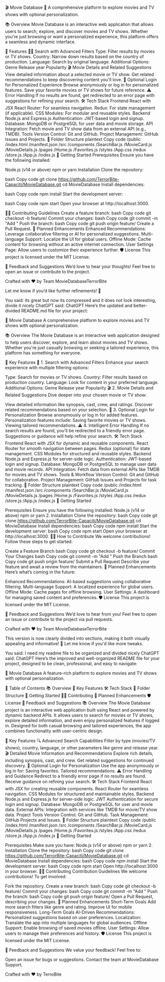 🎬 Movie Database 🌌
A comprehensive platform to explore movies and TV shows with optional personalization.

📚 Overview Movie Database is an interactive web application that allows users to search, explore, and discover movies and TV shows. Whether you're just browsing or want a personalized experience, this platform offers a seamless and dynamic interface.

🌟 Features 🕵️‍♂️ Search with Advanced Filters Type: Filter results by movies or TV shows. Country: Narrow down results based on the country of production. Language: Search by original language. Additional Options: Genre Release year Popularity 🎬 Movie Details and Related Suggestions View detailed information about a selected movie or TV show. Get related recommendations to keep discovering content you'll love. 🚀 Optional Login for Personalized Experience Browse anonymously or log in for personalized features. Save your favorite movies or TV shows for future reference. ⚠️ Error Handling If no results are found, get redirected to an error page with suggestions for refining your search. 🛠️ Tech Stack Frontend React with JSX React Router: For seamless navigation. Redux: For state management (if applicable). CSS Modules: For modular and reusable styles. Backend Node.js and Express.js Authentication: JWT-based login and signup. Database: MongoDB or PostgreSQL for user data and movie storage. API Integration: Fetch movie and TV show data from an external API (e.g., TMDB). Tools Version Control: Git and GitHub. Project Management: GitHub Issues and Projects. 📂 Folder Structure plaintext Copy code /public /index.html /manifest.json /src /components /SearchBar.js /MovieCard.js /MovieDetails.js /pages /Home.js /Favorites.js /styles /App.css /redux /store.js /App.js /index.js 🚀 Getting Started Prerequisites Ensure you have the following installed:

Node.js (v14 or above) npm or yarn Installation Clone the repository:

bash Copy code git clone https://github.com/TerrorBite-Capaciti/MovieDatabase.git cd MovieDatabase Install dependencies:

bash Copy code npm install Start the development server:

bash Copy code npm start Open your browser at http://localhost:3000.

👨‍💻 Contributing Guidelines Create a feature branch: bash Copy code git checkout -b feature/ Commit your changes: bash Copy code git commit -m "Add " Push the branch: bash Copy code git push origin feature/ Create a Pull Request. 📌 Planned Enhancements Enhanced Recommendations: Leverage collaborative filtering or AI for personalized suggestions. Multi-language Support: Localize the UI for global users. Offline Mode: Cache content for browsing without an active internet connection. User Settings Page: Allow users to customize their experience further. 🛡️ License This project is licensed under the MIT License.

💬 Feedback and Suggestions We’d love to hear your thoughts! Feel free to open an issue or contribute to the project.

Crafted with ❤️ by Team MovieDatabaseTerrorBite

Let me know if you’d like further refinements! 🚀

You said: its great but now its compressed and it does not look interesting, divide it nicely ChatGPT said: ChatGPT Here’s the updated and better-divided README.md file for your project:

🎥 Movie Database A comprehensive platform to explore movies and TV shows with optional personalization.

📚 Overview The Movie Database is an interactive web application designed to help users discover, explore, and learn about movies and TV shows. Whether you're just casually browsing or seeking a tailored experience, this platform has something for everyone.

🌟 Key Features 🔎 1. Search with Advanced Filters Enhance your search experience with multiple filtering options:

Type: Search for movies or TV shows. Country: Filter results based on production country. Language: Look for content in your preferred language. Additional Options: Genre Release year Popularity 🎬 2. Movie Details and Related Suggestions Dive deeper into your chosen movie or TV show:

View detailed information like synopsis, cast, crew, and ratings. Discover related recommendations based on your selection. 🚀 3. Optional Login for Personalization Browse anonymously or log in for added features. Personalization features include: Saving favorite movies or TV shows. Viewing tailored recommendations. ⚠️ 4. Intelligent Error Handling If no search results are found, you’ll be redirected to a friendly error page. Suggestions or guidance will help refine your search. 🛠️ Tech Stack Frontend React with JSX for dynamic and reusable components. React Router for smooth navigation between pages. Redux (optional) for state management. CSS Modules for structured and reusable styles. Backend Node.js and Express.js for server-side logic. Authentication: JWT-based login and signup. Database: MongoDB or PostgreSQL to manage user data and movie records. API Integration: Fetch data from external APIs like TMDB for movies and TV shows. Tools & Workflow Version Control: Git and GitHub for collaboration. Project Management: GitHub Issues and Projects for task tracking. 📂 Folder Structure plaintext Copy code /public /index.html /manifest.json /src /components /SearchBar.js /MovieCard.js /MovieDetails.js /pages /Home.js /Favorites.js /styles /App.css /redux /store.js /App.js /index.js 🚀 Getting Started

Prerequisites Ensure you have the following installed:
Node.js (v14 or above) npm or yarn 2. Installation Clone the repository: bash Copy code git clone https://github.com/TerrorBite-Capaciti/MovieDatabase.git cd MovieDatabase Install dependencies: bash Copy code npm install Start the development server: bash Copy code npm start Open your browser at http://localhost:3000. 👨‍💻 How to Contribute We welcome contributions! Follow these steps to get started:

Create a Feature Branch bash Copy code git checkout -b feature/ Commit Your Changes bash Copy code git commit -m "Add " Push the Branch bash Copy code git push origin feature/ Submit a Pull Request Describe your feature and await a review from the maintainers. 📝 Planned Enhancements Here’s what’s coming in the future:

Enhanced Recommendations: AI-based suggestions using collaborative filtering. Multi-language Support: A localized experience for global users. Offline Mode: Cache pages for offline browsing. User Settings: A dashboard for managing saved content and preferences. 🛡️ License This project is licensed under the MIT License.

💬 Feedback and Suggestions We’d love to hear from you! Feel free to open an issue or contribute to the project via pull requests.

Crafted with ❤️ by Team MovieDatabaseTerrorBite

This version is now clearly divided into sections, making it both visually appealing and informative! 🚀 Let me know if you'd like more tweaks.

You said: I need my readme file to be organized and divided nicely ChatGPT said: ChatGPT Here’s the improved and well-organized README file for your project, designed to be clean, professional, and easy to navigate:

🎥 Movie Database A feature-rich platform to explore movies and TV shows with optional personalization.

📖 Table of Contents 📚 Overview 🌟 Key Features 🛠️ Tech Stack 📂 Folder Structure 🚀 Getting Started 👨‍💻 Contributing 📝 Planned Enhancements 🛡️ License 💬 Feedback and Suggestions 📚 Overview The Movie Database project is an interactive web application built using React and powered by dynamic backend APIs. It allows users to search for movies or TV shows, explore detailed information, and even enjoy personalized features if logged in. Designed for both casual browsing and tailored experiences, the app combines functionality with user-centric design.

🌟 Key Features 🔍 Advanced Search Capabilities Filter by type (movies/TV shows), country, language, or other parameters like genre and release year. 🎬 Detailed Movie Information and Recommendations Explore rich details, including synopsis, cast, and crew. Get related suggestions for continued discovery. 🚀 Optional Login for Personalization Use the app anonymously or log in for: Saving favorites. Tailored recommendations. ⚠️ Error Handling and Guidance Redirect to a friendly error page if no results are found. Receive guidance on refining your search. 🛠️ Tech Stack Frontend React with JSX for creating reusable components. React Router for seamless navigation. CSS Modules for structured and maintainable styles. Backend Node.js and Express.js for server-side logic. JWT Authentication for secure login and signup. Database: MongoDB or PostgreSQL for user and movie data. External APIs: Integration with services like TMDB for movie/TV show data. Project Tools Version Control: Git and GitHub. Task Management: GitHub Projects and Issues. 📂 Folder Structure plaintext Copy code /public /index.html /manifest.json /src /components /SearchBar.js /MovieCard.js /MovieDetails.js /pages /Home.js /Favorites.js /styles /App.css /redux /store.js /App.js /index.js 🚀 Getting Started

Prerequisites Make sure you have:
Node.js (v14 or above) npm or yarn 2. Installation Clone the repository: bash Copy code git clone https://github.com/TerrorBite-Capaciti/MovieDatabase.git cd MovieDatabase Install dependencies: bash Copy code npm install Start the development server: bash Copy code npm start Open http://localhost:3000 in your browser. 👨‍💻 Contributing Contribution Guidelines We welcome contributions! To get involved:

Fork the repository. Create a new branch: bash Copy code git checkout -b feature/ Commit your changes: bash Copy code git commit -m "Add " Push the branch: bash Copy code git push origin feature/ Open a Pull Request, describing your changes. 📝 Planned Enhancements Short-Term Goals Add more search filters like genre and rating. Improve UI for mobile responsiveness. Long-Term Goals AI-Driven Recommendations: Personalized suggestions based on user preferences. Localization: Translate the app into multiple languages for global audiences. Offline Support: Enable browsing of saved movies offline. User Settings: Allow users to manage their preferences and history. 🛡️ License This project is licensed under the MIT License.

💬 Feedback and Suggestions We value your feedback! Feel free to:

Open an issue for bugs or suggestions. Contact the team at MovieDatabase Support.

Crafted with ❤️ by TerroBite
